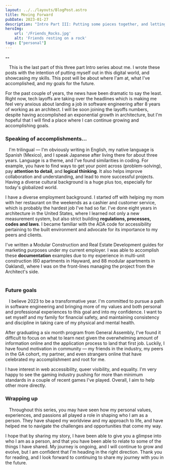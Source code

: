 ```yaml
---
layout: ../../layouts/BlogPost.astro
title: Moving Forward
pubDate: 2023-01-27
description: "Intro Part III: Putting some pieces together, and letting some go. Setting goals for the future."
heroImg:
    url: '/Friends_Rocks.jpg' 
    alt: 'Friends resting on a rock'
tags: ["personal"]
---
```


**--**

&nbsp;&nbsp;&nbsp;This is the last part of this three part Intro series about me. I wrote these posts with the intention of putting myself out in this digital world, and showcasing my skills. This post will be about where I'am at, what I've accomplished, and my goals for the future. 

For the past couple of years, the news have been dramatic to say the least. Right now, tech layoffs are taking over the headlines which is making me feel very anxious about landing a job in software engineering after 8 years of working as an architect. I will be soon joining the layoffs numbers, despite having accomplished an exponential growth in architecture, but I'm hopeful that I will find a place where I can continue growing and accomplishing goals.

### Speaking of accomplishments... ###

&nbsp;&nbsp;&nbsp;I'm trilingual — I'm obviously writing in English, my native language is Spanish (Mexico), and I speak Japanese after living there for about three years. Language is a theme, and I've found similarities in coding. For example, you have to find ways to get your point across (problem-solving), pay **attention to detail**, and **logical thinking**. It also helps improve collaboration and understanding, and lead to more successful projects. Having a diverse cultural background is a huge plus too, especially for today's globalized world.

I have a diverse employment background. I started off with helping my mom with her restaurant on the weekends as a cashier and customer service, which is probably the hardest job I've had so far. I've done eight years in architecture in the United States, where I learned not only a new measurement system, but also strict building **regulations, processes, codes and laws**. I became familiar with the ADA code for accessibility pertaining to the built environment and advocate for its importance to my peers and clients. 

I've written a Modular Construction and Real Estate Development guides for marketing purposes under my current employer. I was able to accomplish these **documentation** examples due to my experience in multi-unit construction (60 apartments in Hayward, and 88 modular apartments in Oakland), where I was on the front-lines managing the project from the Architect's side. 
<br>
<br>

### Future goals ###

&nbsp;&nbsp;&nbsp;I believe 2023 to be a transformative year. I'm committed to pursue a path in software engineering and bringing more of my values and both personal and professional experiences to this goal and into my confidence. I want to set myself and my family for financial safety, and maintaining consistency and discipline in taking care of my physical and mental health. 

After graduating a six month program from General Assembly, I've found it difficult to focus on what to learn next given the overwhelming amount of information online and the application process to land that first job. Luckily, I have found motivation in community — my friends in the industry, my peers in the GA cohort, my partner, and even strangers online that have celebrated my accomplishment and root for me.

I have interest in web accessibility, queer visibility, and equality. I'm very happy to see the gaming industry pushing for more than minimum standards in a couple of recent games I've played. Overall, I aim to help other more directly. 

### Wrapping up ###
&nbsp;&nbsp;&nbsp;Throughout this series, you may have seen how my personal values, experiences, and passions all played a role in shaping who I am as a person. They have shaped my worldview and my approach to life, and have helped me to navigate the challenges and opportunities that come my way.

I hope that by sharing my story, I have been able to give you a glimpse into who I am as a person, and that you have been able to relate to some of the things I have shared. My journey is ongoing, and I will continue to grow and evolve, but I am confident that I'm heading in the right direction. Thank you for reading, and I look forward to continuing to share my journey with you in the future.
<br>
<br>




